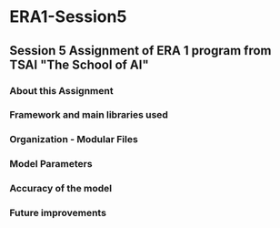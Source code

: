 # ERA1-Session5
## Session 5 Assignment of ERA 1 program from  TSAI "The School of AI"

### About this Assignment

### Framework and main libraries used

### Organization - Modular Files

### Model Parameters

### Accuracy of the model

### Future improvements
